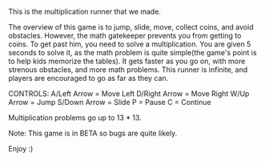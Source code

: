 This is the multiplication runner that we made.

The overview of this game is to jump, slide, move, collect coins, and avoid obstacles. However, the math gatekeeper prevents you from getting to coins. To get past him, you need to solve a multiplication. You are given 5 seconds to solve it, as the math problem is quite simple(the game's point is to help kids memorize the tables). It gets faster as you go on, with more strenous obstacles, and more math problems.  This runner is infinite, and players are encouraged to go as far as they can. 

CONTROLS:
A/Left Arrow = Move Left
D/Right Arrow = Move Right
W/Up Arrow = Jump
S/Down Arrow = Slide
P = Pause
C = Continue

Multiplication problems go up to 13 * 13.

Note: This game is in BETA so bugs are quite likely.


Enjoy :)
